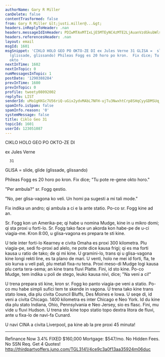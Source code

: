 ```yaml
---
authorName: Gary R Miller
canDelete: false
contentTrasformed: false
from: Gary R Miller &lt;justi.miller@...&gt;
headers.inReplyToHeader: .nan
headers.messageIdInHeader: PDIwMTAxMTIxLjE5MTEyNC4zMTE2LjAuanVzdGkubWlsbGVyQGp1bm8uY29tPg==
headers.referencesHeader: .nan
layout: email
msgId: 1601
msgSnippet: 'CIKLO HOLO GEO PO OKTO-ZE DI ex Jules Verne 31 GLISA =  slide, glide
  (glissade, glissando) Phileas Fogg es 20 horo po kron.  Fix dice; Tu pote re-gene
  okto '
nextInTime: 1602
nextInTopic: 0
numMessagesInTopic: 1
postDate: '1290388284'
prevInTime: 1600
prevInTopic: 0
profile: tweety08092002
replyTo: LIST
senderId: uMo1gKKGc7U56riQ-uGix2ydvMAbL7NFH-ujTu3NwxhtCrp8SHqCyyGDMSUq_tmpuKuhf4cZ2zEzyJRjpHUNoxs_ss0w4DUQ66topw
spamInfo.isSpam: false
spamInfo.reason: '0'
systemMessage: false
title: Ciklo Geo 31
topicId: 1601
userId: 123051087
---
```


 CIKLO HOLO GEO PO OKTO-ZE DI

 ex Jules Verne

      31

GLISA =  slide, glide (glissade, glissando)

Phileas Fogg es 20 horo po kron.  Fix dice; "Tu pote re-gene okto
horo."

"Per ambula?" sr. Fogg qestio.

"No, per glisa-vagona ko veli.  Un homi pa sugesti a mi tali
mode."

Fix indika un andro; qi ambula a ci e la ante statio.  Po-co sr.
Fogg kine ad an.

Sr. Fogg kon un Amerika-pe; qi habe u nomina Mudge, kine in u
mikro domi; qi sta proxi u forti-lo.  Sr. Fogg tako face un
akorda kon habe-pe de u-ci viagia-me.  Kron 8:00, u glisa-vagona
es prepara te sti kine.

U tele inter forti-lo Kearney e civita Omaha es proxi 300
kilometra.  Plu viagia-pe, sedi fo-proxi ad alelo, ne pote dice
kausa frigi; qi es ma forti kausa u ratio de tako; de qi mi kine.
U gramini-lo, trans qi u glisa-vagona kine longi rekti line, es
ta plano de mari.  U venti, holo ne mei id forti, fla, te sio
kurva u veli pali, plu metali fixa-ru tena.  Proxi meso-di Mudge
logi kausa plu certa tera-sema; an kine trans fluvi Platte.
Fini, id sto kine.  Po-co Mudge, tem indika u poli de stego,
leuko kausa nivi, dice; "Na veni a ci!"

U trena prepara sti kine, kron sr. Fogg ko panto viagia-pe veni a
statio.  Po-co mu habe simpli sufici tem te skende in vagona.  U
trena tako kine trans stato Iowa, dia plu civita Council Bluffs,
Des Moines e Iowa.  U seqe di, id veni a civita Chicago.  1400
kilometra es inter Chicago e Neo York.  Id du kine dia plu stato
Indiana, Ohio, Pennsylvania e Neo Jersey, sio es flasc.  Fini, mu
vide u fluvi Hudson.  U trena sto kine topo statio topo dextra
litora de fluvi, ante u fixa-lo de navi-fa Cunard.

U navi CINA a civita Liverpool, pa kine ab la pre proxi 45
minuta!
____________________________________________________________
Refinance Now 3.4% FIXED
$160,000 Mortgage: $547/mo. No Hidden Fees. No SSN Req. Get 4 Quotes!
http://thirdpartyoffers.juno.com/TGL3141/4ce9c3a0f13aa35924m06duc

